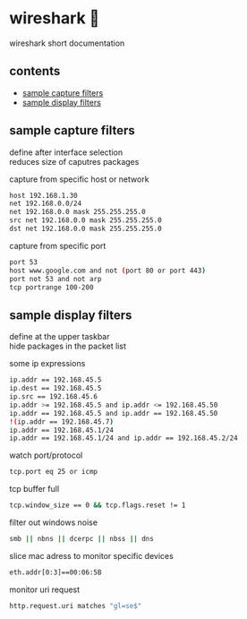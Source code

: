 <!-- omit in toc -->
# wireshark 🦈

wireshark short documentation

<!-- omit in toc -->
## contents

- [sample capture filters](#sample-capture-filters)
- [sample display filters](#sample-display-filters)


## sample capture filters

define after interface selection  
reduces size of caputres packages

capture from specific host or network

```sh
host 192.168.1.30
net 192.168.0.0/24
net 192.168.0.0 mask 255.255.255.0
src net 192.168.0.0 mask 255.255.255.0
dst net 192.168.0.0 mask 255.255.255.0
```

capture from specific port

```sh
port 53
host www.google.com and not (port 80 or port 443)
port not 53 and not arp
tcp portrange 100-200
```

## sample display filters

define at the upper taskbar  
hide packages in the packet list

some ip expressions

```sh
ip.addr == 192.168.45.5
ip.dest == 192.168.45.5
ip.src == 192.168.45.6
ip.addr >= 192.168.45.5 and ip.addr <= 192.168.45.50
ip.addr == 192.168.45.5 and ip.addr == 192.168.45.50
!(ip.addr == 192.168.45.7)
ip.addr == 192.168.45.1/24
ip.addr == 192.168.45.1/24 and ip.addr == 192.168.45.2/24
```

watch port/protocol

```sh
tcp.port eq 25 or icmp
```

tcp buffer full

```sh
tcp.window_size == 0 && tcp.flags.reset != 1
```

filter out windows noise

```sh
smb || nbns || dcerpc || nbss || dns
```

slice mac adress to monitor specific devices

```sh
eth.addr[0:3]==00:06:5B
```

monitor uri request

```sh
http.request.uri matches "gl=se$"
```

 